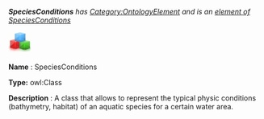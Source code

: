 ___SpeciesConditions__ 
 has
 [Category:OntologyElement](../../Category/OntologyElement "Category:OntologyElement") 
 and is an
 [element of](../../Property/ElementOf "Property:ElementOf") 
[SpeciesConditions](../../Submissions/SpeciesConditions "Submissions:SpeciesConditions")_




  





[![Class](../public/images/thumb/2/27/Class.gif/45px-Class.gif)](../../Image/Class.gif "Class")


__Name__ 
 : SpeciesConditions
 



__Type:__ 
 owl:Class
 



__Description__ 
 : A class that allows to represent the typical physic conditions (bathymetry, habitat) of an aquatic species for a certain water area.